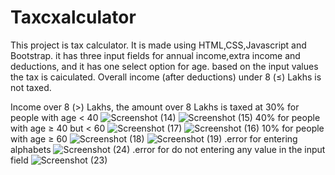 # Taxcxalculator
This project is tax calculator. It is made using HTML,CSS,Javascript and Bootstrap. it has three input fields for annual income,extra income and deductions, and it has one select option for age. based on the input values the tax is caiculated. Overall income (after deductions) under 8 (≤) Lakhs is not taxed.

Income over 8 (>) Lakhs, the amount over 8 Lakhs is taxed at
30% for people with age < 40
![Screenshot (14)](https://github.com/Satyakarthik05/Taxcxalculator/assets/160334326/80ad242f-5b8c-4aa1-a658-64d28175846d)
![Screenshot (15)](https://github.com/Satyakarthik05/Taxcxalculator/assets/160334326/8c77a5a2-ec52-4444-a290-72d4cb4276f0)
40% for people with age ≥ 40 but < 60
![Screenshot (17)](https://github.com/Satyakarthik05/Taxcxalculator/assets/160334326/1d6c27a1-fe68-477e-a847-b549d8c5b387)
![Screenshot (16)](https://github.com/Satyakarthik05/Taxcxalculator/assets/160334326/b2a7c24b-3594-4fe0-8e2b-a5904a9641f9)
10% for people with age ≥ 60
![Screenshot (18)](https://github.com/Satyakarthik05/Taxcxalculator/assets/160334326/8d130316-928f-4178-83eb-e2ed38d81f06)
![Screenshot (19)](https://github.com/Satyakarthik05/Taxcxalculator/assets/160334326/b4f273fb-686a-43b7-b016-607ba70523d6)
.error for entering alphabets
![Screenshot (24)](https://github.com/Satyakarthik05/Taxcxalculator/assets/160334326/b668fa49-95f1-4183-9cbd-a4be069d1393)
.error for do not entering any value in the input field
![Screenshot (23)](https://github.com/Satyakarthik05/Taxcxalculator/assets/160334326/45e638d8-de93-4493-95ab-b5727ab3f2d6)
